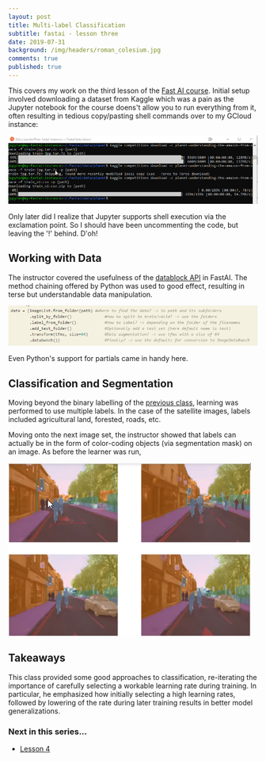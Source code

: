 ```yaml
---
layout: post
title: Multi-label Classification
subtitle: fastai - lesson three
date: 2019-07-31
background: /img/headers/roman_colesium.jpg
comments: true
published: true
---
```


This covers my work on the third lesson of the [Fast AI course](https://course.fast.ai/).  Initial setup involved downloading a dataset from Kaggle which was a pain as the Jupyter notebook for the course doens't allow you to run everything from it, often resulting in tedious copy/pasting shell commands over to my GCloud instance:

<img src="/img/posts/fastai_lesson3_tedious_copypasta.png" class="img-fluid" />

Only later did I realize that Jupyter supports shell execution via the exclamation point.  So I should have been uncommenting the code, but leaving the '!' behind.  D'oh!

## Working with Data

The instructor covered the usefulness of the [datablock API](https://docs.fast.ai/data_block.html) in FastAI.  The method chaining offered by Python was used to good effect, resulting in terse but understandable data manipulation.  

<img src="/img/posts/fastai_lesson3_datablock_example.png" class="img-fluid" />

Even Python's support for partials came in handy here.

## Classification and Segmentation

Moving beyond the binary labelling of the [previous class](/2019/06/01/fastai_lesson2/), learning was performed to use multiple labels.  In the case of the satellite images, labels included agricultural land, forested, roads, etc.

Moving onto the next image set, the instructor showed that labels can actually be in the form of color-coding objects (via segmentation mask) on an image.  As before the learner was run, 

<img src="/img/posts/fastai_lesson3_segmentation_masking.png" class="img-fluid" />

## Takeaways

This class provided some good approaches to classification, re-iterating the importance of carefully selecting a workable learning rate during training.  In particular, he emphasized how initially selecting a high learning rates, followed by lowering of the rate during later training results in better model generalizations.

### Next in this series...
* [Lesson 4](/2019/08/17/fastai_lesson4/)